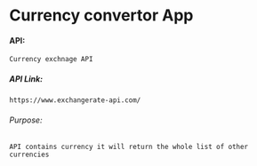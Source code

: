 # Currency convertor App

#### API:

    Currency exchnage API

##### API Link:

    https://www.exchangerate-api.com/

###### Purpose:

    API contains currency it will return the whole list of other currencies
